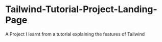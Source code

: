 # Tailwind-Tutorial-Project-Landing-Page
A Project I learnt from a tutorial explaining the features of Tailwind
